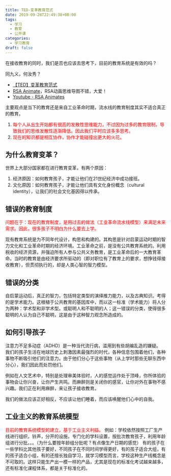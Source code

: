 ```yaml
---
title: TED-变革教育范式
date: 2019-09-28T22:49:38+08:00
tags:
  - 学习
  - 教育
  - 公开课
categories:
  - 学习教育
draft: false
---
```

在接收教育的同时，我们是否也应该去思考下，目前的教育系统是有效的吗？

同九义，何汝秀？
<!--more-->

* [【TED】变革教育范式](http://open.163.com/movie/2012/1/Q/T/M8CKBN1LA_M8CKC26QT.html)
* [RSA Animate](http://www.thersa.org)，RSA动画思维导图不错，大爱！
* [Youtube - RSA Animates](https://www.youtube.com/playlist?list=PL39BF9545D740ECFF)


主要观点是当下的教育还是来自工业革命时期，流水线的教育制度其实不适合真正的教育。
1. <font color=red>每个人从出生开始都有很高的发散性思维能力，不过因为过多的教育限制，导致我们的思维发散性逐渐降低。因此我们平时应该多多思考。</font>
2. <font color=red>现在的知识都是相互协作，协作才能碰撞出更大的火花。</font>

## 为什么教育变革？
世界上大部分国家都在进行教育变革，有两个原因：
1. 经济原因：如何教育孩子，才能让他们在21世纪经济中成功接班。
2. 文化原因：如何教育孩子，才能让他们具有文化身份概念（cultural identity），让我们的社会文化基因得以传承。

## 错误的教育制度
<font color=red>问题在于：现在的教育制度，是用过去的做法（工业革命流水线模型）来满足未来需求。因此，很多孩子不明白为什么要去上学。</font>

现有教育系统是为不同年代设计，构思和构建的。其构思是针对启蒙运动时期的智力文化和工业革命时期的经济环境。工业革命之前，是没有公共教育系统的。利用税收的经济资源，并强迫所有人参与公共义务教育，是工业革命后的一大教育革命。当时的教育是由经济要求所驱动的（即对职位有了教育上的要求，想挣钱得接收教育），但贯彻执行的，却是人类心智的智力模型。

## 错误的分类
自启蒙运动后，真正的智力，包括特定类型的演绎推力能力，以及古典知识。考得的是学术能力。这根植于公共教育的基因库中，而以这一标准（学术能力）将人分为两种：学术型和非学术型。或聪明人和不聪明的人；这一错误的分类，使得很多聪明的人认为自己不聪明，这是由于这种智力观念所造成的。

## 如何引导孩子
注意力不足多动症（ADHD）是一种当代流行病，滥用到有些胡编乱造的嫌疑。
我们的孩子生活在地球历史上刺激因素最强烈的时代，各种信息包围着他们，各种事物不断吸引他们的注意力。由于他们分心于这些事物（从上学时那些无聊东西中分心），我们因此而处罚他们。

例如在人文艺术中，特别是处理审美体验时，人的感觉运作处于顶峰，你所体验的事物会让你兴奋，让你产生共鸣。而麻醉则是关闭你的感官，让你对外在事物不感兴趣。我们正在利用麻醉，来让孩子接收教育。

我们的做法应该正好相反，不应该让他们睡着，而应该唤醒他们心中的自我。

## 工业主义的教育系统模型
<font color=red>目前的教育系统模型的建立，基于工业主义利益。</font>
例如：学校依然按照工厂生产线进行组织，铃声，分开的设施，专门化的学科设置，按批次教育孩子，利用年龄组进行分批。。。（为什么要按年龄组分批呢？有点像生产日期的感觉）
有的孩子在一些学科比其他孩子要好，不同孩子在不同时间学得更好，有的孩子适合大组，有的孩子适合小组，有的还擅长独自学习，就学习模型而言，学校这种生产线概念是不可取的。这样只能生产出一模一样的产品，尤其是现在的标准化考试越来越多，还有标准化课程体系，都是关于标准化的。